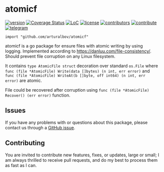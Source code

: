 # atomicf

[![version](https://img.shields.io/github/release/arturalbov/atomicf.svg)](https://github.com/arturalbov/atomicf/releases/latest)
[![Coverage Status](https://coveralls.io/repos/github/arturalbov/atomicf/badge.svg?branch=master)](https://coveralls.io/github/arturalbov/atomicf?branch=master)
[![LoC](https://tokei.rs/b1/github/arturalbov/atomicf)](https://github.com/arturalbov/atomicf)
[![license](https://img.shields.io/github/license/arturalbov/atomicf.svg)](https://github.com/arturalbov/atomicf/blob/master/LICENSE)
[![contributors](https://img.shields.io/github/contributors/arturalbov/atomicf.svg)](https://github.com/arturalbov/atomicf/graphs/contributors)
[![contribute](https://img.shields.io/badge/contributions-welcome-orange.svg)](https://github.com/arturalbov/atomicf/graphs/contributors)
[![telegram](https://img.shields.io/badge/Telegram-%40arturalbov-blue.svg?style=social&logo=telegram)](https://t.me/arturalbov)

```$xslt
import "github.com/arturalbov/atomicf"
```

atomicf is a go package for ensure files with atomic writing by using logging.
Implemented according to https://danluu.com/file-consistency/. Should prevent file corruption on any Linux filesystem.


It contains `type AtomicFile struct` decoration over standard `os.File` where `func (file *AtomicFile) Write(data []bytes) (n int, err error)`  and `func (file *AtomicFile) WriteAt(b []byte, off int64) (n int, err error)` are atomic.

File could be recovered after corruption using `func (file *AtomicFile) Recover() (err error)` function.

## Issues

If you have any problems with or questions about this package, please contact us
through a [GitHub issue](https://github.com/arturalbov/atomicf/issues).

## Contributing

You are invited to contribute new features, fixes, or updates, large or small;
I am always thrilled to receive pull requests, and do my best to process them
as fast as I can.